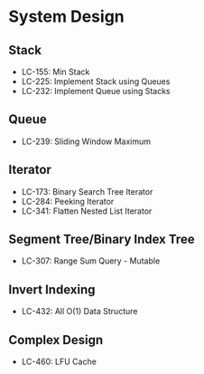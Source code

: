 # System Design

## Stack
- LC-155: Min Stack
- LC-225: Implement Stack using Queues
- LC-232: Implement Queue using Stacks

## Queue
- LC-239: Sliding Window Maximum

## Iterator
- LC-173: Binary Search Tree Iterator
- LC-284: Peeking Iterator
- LC-341: Flatten Nested List Iterator

## Segment Tree/Binary Index Tree
- LC-307: Range Sum Query - Mutable

## Invert Indexing
- LC-432: All O(1) Data Structure

## Complex Design
- LC-460: LFU Cache
